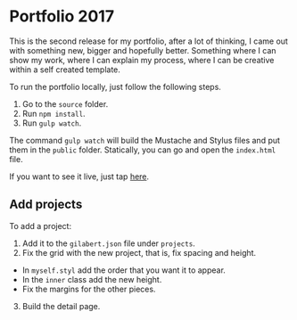 # Portfolio 2017

This is the second release for my portfolio, after a lot of thinking, I came out with something new, bigger and hopefully better. Something where I can show my work, where I can explain my process, where I can be creative within a self created template.

To run the portfolio locally, just follow the following steps.

1. Go to the `source` folder.
2. Run `npm install`.
3. Run `gulp watch`.

The command `gulp watch` will build the Mustache and Stylus files and put them in the `public` folder. Statically, you can go and open the `index.html` file.

If you want to see it live, just tap [here](http://gilabert.design).

## Add projects

To add a project:

1. Add it to the `gilabert.json` file under `projects`.
2. Fix the grid with the new project, that is, fix spacing and height.
  - In `myself.styl` add the order that you want it to appear.
  - In the `inner` class add the new height.
  - Fix the margins for the other pieces.
3. Build the detail page.

